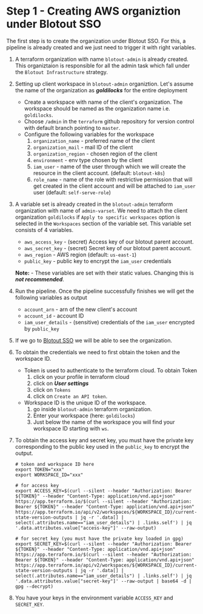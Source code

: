 # Step 1 - Creating AWS organiztion under Blotout SSO

The first step is to create the organization under Blotout SSO. For this, a pipeline is already created and we just need to trigger it with right variables.

1. A terraform organization with name `blotout-admin` is already created. This organiztaion is responsible for all the admin task which fall under the `Blotout Infrastructure` strategy.
2. Setting up client workspace in `blotout-admin` organiztion. Let's assume the name of the organization as ***goldilocks*** for the entire deployment

    - Create a workspace with name of the client's organization. The workspace should be named as the organization name i.e. `goldilocks`.
    - Choose `/admin` in the `terraform` github repository for version control with default branch pointing to `master`.
    - Configure the following variables for the workspace
        1. `organization_name` - preferred name of the client
        2. `organization_mail` - mail ID of the client
        3. `organization_region` - chosen region of the client
        4. `environment` - env type chosen by the client
        5. `iam_user` - name of the user through which we will create the resource in the client account. (default: `blotout-k8s`)
        6. `role_name` - name of the role with restrictive permission that will get created in the client account and will be attached to `iam_user` user (default: `self-serve-role`)
3. A variable set is already created in the `blotout-admin` terraform organization with name of `admin-varset`. We need to attach the client organization `goldilocks` if `Apply to specific workspaces` option is selected in the `Workspaces` section of the variable set. This variable set consists of 4 variables. 
    - `aws_access_key` - (secret) Access key of our blotout parent account. 
    - `aws_secret_key` - (secret) Secret key of our blotout parent account.
    - `aws_region` - AWS region (default: `us-east-1`)
    - `public_key` - public key to encrypt the `iam_user` credentials

    **Note:** - These variables are set with their static values. Changing this is ***not recommended***.

4. Run the pipeline. Once the pipeline successfully finishes we will get the following variables as output
    - `account_arn` - arn of the new client's account
    - `account_id` - account ID
    - `iam_user_details` - (sensitive) credentials of the `iam_user` encrypted by `public_key`
5. If we go to [Blotout SSO](https://blotout.awsapps.com/start/) we will be able to see the organization.
6. To obtain the credentials we need to first obtain the token and the workspace ID. 
    - Token is used to authenticate to the terraform cloud. To obtain Token 
        1. click on your profile in terraform cloud
        2. click on ***User settings***
        3. click on `Tokens`
        4. click on `Create an API token`. 
    - Workspace ID is the unique ID of the workspace.
        1. go inside `blotout-admin` terraform organization.
        2. Enter your workspace (here: `goldilocks`)
        3. Just below the name of the workspace you will find your workspace ID starting with `ws`.
7. To obtain the access key and secret key, you must have the private key corresponding to the public key used in the `public_key` to encrypt the output.

    ```
    # token and workspace ID here
    export TOKEN="xxx"
    export WORKSPACE_ID="xxx"

    # for access key
    export ACCESS_KEY=$(curl --silent --header "Authorization: Bearer ${TOKEN}" --header "Content-Type: application/vnd.api+json" https://app.terraform.io/$(curl --silent --header "Authorization: Bearer ${TOKEN}" --header "Content-Type: application/vnd.api+json" https://app.terraform.io/api/v2/workspaces/${WORKSPACE_ID}/current-state-version-outputs | jq -r '.data[] | select(.attributes.name=="iam_user_details") | .links.self') | jq '.data.attributes.value["access-key"]' --raw-output)

    # for secret key (you must have the private key loaded in gpg)
    export SECRET_KEY=$(curl --silent --header "Authorization: Bearer ${TOKEN}" --header "Content-Type: application/vnd.api+json" https://app.terraform.io/$(curl --silent --header "Authorization: Bearer ${TOKEN}" --header "Content-Type: application/vnd.api+json" https://app.terraform.io/api/v2/workspaces/${WORKSPACE_ID}/current-state-version-outputs | jq -r '.data[] | select(.attributes.name=="iam_user_details") | .links.self') | jq '.data.attributes.value["secret-key"]' --raw-output | base64 -d | gpg --decrypt)
    ```
8. You have your keys in the environment variable `ACCESS_KEY` and `SECRET_KEY`.